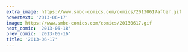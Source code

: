 ```yaml
---
extra_image: https://www.smbc-comics.com/comics/20130617after.gif
hovertext: '2013-06-17'
image: https://www.smbc-comics.com/comics/20130617.gif
next_comic: '2013-06-18'
prev_comic: '2013-06-16'
title: '2013-06-17'
---
```


